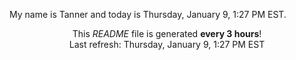 My name is Tanner and today is Thursday, January 9, 1:27 PM EST.

<p align="center">This <i>README</i> file is generated <b>every 3 hours</b>!</br>Last refresh: Thursday, January 9, 1:27 PM EST<br /></p>
